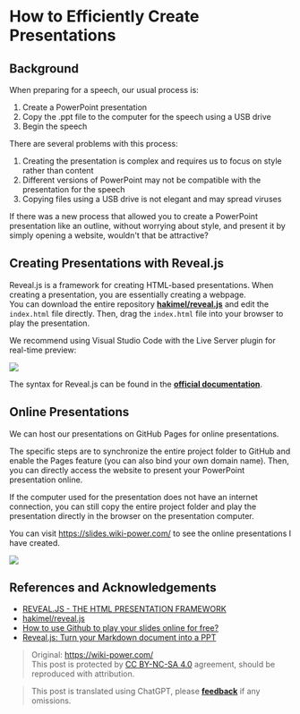 # How to Efficiently Create Presentations

## Background

When preparing for a speech, our usual process is:

1. Create a PowerPoint presentation
2. Copy the .ppt file to the computer for the speech using a USB drive
3. Begin the speech

There are several problems with this process:

1. Creating the presentation is complex and requires us to focus on style rather than content
2. Different versions of PowerPoint may not be compatible with the presentation for the speech
3. Copying files using a USB drive is not elegant and may spread viruses

If there was a new process that allowed you to create a PowerPoint presentation like an outline, without worrying about style, and present it by simply opening a website, wouldn't that be attractive?

## Creating Presentations with Reveal.js

Reveal.js is a framework for creating HTML-based presentations. When creating a presentation, you are essentially creating a webpage.  
You can download the entire repository [**hakimel/reveal.js**](https://github.com/hakimel/reveal.js) and edit the `index.html` file directly. Then, drag the `index.html` file into your browser to play the presentation.

We recommend using Visual Studio Code with the Live Server plugin for real-time preview:

![](https://wiki-media-1253965369.cos.ap-guangzhou.myqcloud.com/img/20200228194307.png)

The syntax for Reveal.js can be found in the [**official documentation**](https://revealjs.com/).

## Online Presentations

We can host our presentations on GitHub Pages for online presentations.

The specific steps are to synchronize the entire project folder to GitHub and enable the Pages feature (you can also bind your own domain name). Then, you can directly access the website to present your PowerPoint presentation online.

If the computer used for the presentation does not have an internet connection, you can still copy the entire project folder and play the presentation directly in the browser on the presentation computer.

You can visit <https://slides.wiki-power.com/> to see the online presentations I have created.

![](https://wiki-media-1253965369.cos.ap-guangzhou.myqcloud.com/img/20200203144149.png)

## References and Acknowledgements

- [REVEAL.JS - THE HTML PRESENTATION FRAMEWORK](https://revealjs.com/)
- [hakimel/reveal.js](https://github.com/hakimel/reveal.js)
- [How to use Github to play your slides online for free?](https://mp.weixin.qq.com/s?__biz=MzIyODI1MzYyNA==&mid=2653540643&idx=1&sn=109613b8eea57eb7589fd9ca2bf56a8b&chksm=f389bbf4c4fe32e29c1ef0cb5cc14de75dec73abf6e43568d4cb437f6133d129378112631f15&mpshare=1&scene=1&srcid=&sharer_sharetime=1582828892161&sharer_shareid=57baeb2b96d0cff9b17ac2c15b36602b&key=113f64ecf669c05f5a4d2e2852665c055c2450ffa0d0edd2be1ada7647e3a09828048a2aeeb2f46f0668254bd54d09470c1319a2e4d57bf6771460f4d5c833bd5e66e6cd5d3bd2ec209683cb408c2c53&ascene=1&uin=MTk5MDUwOTA0Mg%3D%3D&devicetype=Windows+10&version=62080079&lang=zh_CN&exportkey=AwoQ%2FVXFAgH6janLC6ZV2hA%3D&pass_ticket=z4ox3f8nl73K2MPu0EBLLe%2FAru4MK%2B7c3EfDVNQbWWoZL0WujjMAwkBNocQsOmu8)
- [Reveal.js: Turn your Markdown document into a PPT](https://sspai.com/post/40657)

> Original: <https://wiki-power.com/>  
> This post is protected by [CC BY-NC-SA 4.0](https://creativecommons.org/licenses/by/4.0/deed.en) agreement, should be reproduced with attribution.

> This post is translated using ChatGPT, please [**feedback**](https://github.com/linyuxuanlin/Wiki_MkDocs/issues/new) if any omissions.